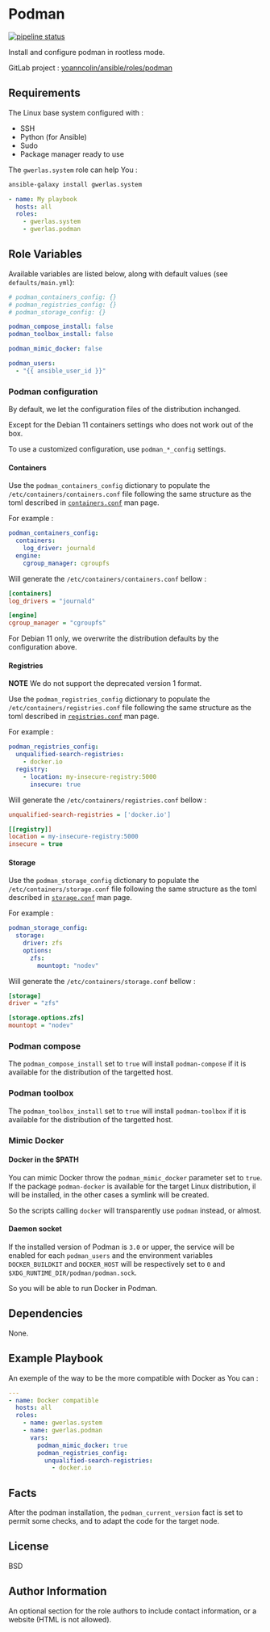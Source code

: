 Podman
======

[![pipeline status](https://gitlab.com/yoanncolin/ansible/roles/podman/badges/main/pipeline.svg)](https://gitlab.com/yoanncolin/ansible/roles/podman/-/commits/main)

Install and configure podman in rootless mode.

GitLab project : [yoanncolin/ansible/roles/podman](https://gitlab.com/yoanncolin/ansible/roles/podman)

Requirements
------------

The Linux base system configured with :

- SSH
- Python (for Ansible)
- Sudo
- Package manager ready to use

The `gwerlas.system` role can help You :

```sh
ansible-galaxy install gwerlas.system
```

```yaml
- name: My playbook
  hosts: all
  roles:
    - gwerlas.system
    - gwerlas.podman
```

Role Variables
--------------

Available variables are listed below, along with default values (see `defaults/main.yml`):

```yaml
# podman_containers_config: {}
# podman_registries_config: {}
# podman_storage_config: {}

podman_compose_install: false
podman_toolbox_install: false

podman_mimic_docker: false

podman_users:
  - "{{ ansible_user_id }}"
```

### Podman configuration

By default, we let the configuration files of the distribution inchanged.

Except for the Debian 11 containers settings who does not work out of the box.

To use a customized configuration, use `podman_*_config` settings.

#### Containers

Use the `podman_containers_config` dictionary to populate the `/etc/containers/containers.conf`
file following the same structure as the toml described in [`containers.conf`][] man page.

[`containers.conf`]: https://man.archlinux.org/man/containers.conf.5.en

For example :

```yaml
podman_containers_config:
  containers:
    log_driver: journald
  engine:
    cgroup_manager: cgroupfs
```

Will generate the `/etc/containers/containers.conf` bellow :

```ini
[containers]
log_drivers = "journald"

[engine]
cgroup_manager = "cgroupfs"
```

For Debian 11 only, we overwrite the distribution defaults by the configuration above.

#### Registries

**NOTE** We do not support the deprecated version 1 format.

Use the `podman_registries_config` dictionary to populate the `/etc/containers/registries.conf`
file following the same structure as the toml described in [`registries.conf`][] man page.

[`registries.conf`]: https://man.archlinux.org/man/containers-registries.conf.5

For example :

```yaml
podman_registries_config:
  unqualified-search-registries:
    - docker.io
  registry:
    - location: my-insecure-registry:5000
      insecure: true
```

Will generate the `/etc/containers/registries.conf` bellow :

```ini
unqualified-search-registries = ['docker.io']

[[registry]]
location = my-insecure-registry:5000
insecure = true
```

#### Storage

Use the `podman_storage_config` dictionary to populate the `/etc/containers/storage.conf`
file following the same structure as the toml described in [`storage.conf`][] man page.

[`storage.conf`]: https://github.com/containers/storage/blob/main/docs/containers-storage.conf.5.md

For example :

```yaml
podman_storage_config:
  storage:
    driver: zfs
    options:
      zfs:
        mountopt: "nodev"
```

Will generate the `/etc/containers/storage.conf` bellow :

```ini
[storage]
driver = "zfs"

[storage.options.zfs]
mountopt = "nodev"
```

### Podman compose

The `podman_compose_install` set to `true` will install `podman-compose` if it is available
for the distribution of the targetted host.

### Podman toolbox

The `podman_toolbox_install` set to `true` will install `podman-toolbox` if it is available
for the distribution of the targetted host.

### Mimic Docker

#### Docker in the $PATH

You can mimic Docker throw the `podman_mimic_docker` parameter set to `true`. If the package
`podman-docker` is available for the target Linux distribution, il will be installed, in the
other cases a symlink will be created.

So the scripts calling `docker` will transparently use `podman` instead, or almost.

#### Daemon socket

If the installed version of Podman is `3.0` or upper, the service will be enabled for each
`podman_users` and the environment variables `DOCKER_BUILDKIT` and `DOCKER_HOST` will be
respectively set to `0` and `$XDG_RUNTIME_DIR/podman/podman.sock`.

So you will be able to run Docker in Podman.

Dependencies
------------

None.

Example Playbook
----------------

An exemple of the way to be the more compatible with Docker as You can :

```yaml
---
- name: Docker compatible
  hosts: all
  roles:
    - name: gwerlas.system
    - name: gwerlas.podman
      vars:
        podman_mimic_docker: true
        podman_registries_config:
          unqualified-search-registries:
            - docker.io
```

Facts
-----

After the podman installation, the `podman_current_version` fact is set to permit
some checks, and to adapt the code for the target node.

License
-------

BSD

Author Information
------------------

An optional section for the role authors to include contact information, or a website (HTML is not allowed).
